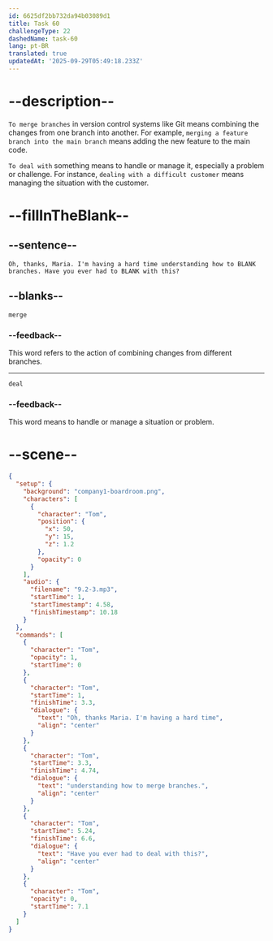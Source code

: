 ```yaml
---
id: 6625df2bb732da94b03089d1
title: Task 60
challengeType: 22
dashedName: task-60
lang: pt-BR
translated: true
updatedAt: '2025-09-29T05:49:18.233Z'
---
```


<!-- (Audio) Tom: Oh, thanks, Maria. I'm having a hard time understanding how to merge branches. Have you ever had to deal with this? -->

# --description--

`To merge branches` in version control systems like Git means combining the changes from one branch into another. For example, `merging a feature branch into the main branch` means adding the new feature to the main code.

`To deal with` something means to handle or manage it, especially a problem or challenge. For instance, `dealing with a difficult customer` means managing the situation with the customer.

# --fillInTheBlank--

## --sentence--

`Oh, thanks, Maria. I'm having a hard time understanding how to BLANK branches. Have you ever had to BLANK with this?`

## --blanks--

`merge`

### --feedback--

This word refers to the action of combining changes from different branches.

---

`deal`

### --feedback--

This word means to handle or manage a situation or problem.

# --scene--

```json
{
  "setup": {
    "background": "company1-boardroom.png",
    "characters": [
      {
        "character": "Tom",
        "position": {
          "x": 50,
          "y": 15,
          "z": 1.2
        },
        "opacity": 0
      }
    ],
    "audio": {
      "filename": "9.2-3.mp3",
      "startTime": 1,
      "startTimestamp": 4.58,
      "finishTimestamp": 10.18
    }
  },
  "commands": [
    {
      "character": "Tom",
      "opacity": 1,
      "startTime": 0
    },
    {
      "character": "Tom",
      "startTime": 1,
      "finishTime": 3.3,
      "dialogue": {
        "text": "Oh, thanks Maria. I'm having a hard time",
        "align": "center"
      }
    },
    {
      "character": "Tom",
      "startTime": 3.3,
      "finishTime": 4.74,
      "dialogue": {
        "text": "understanding how to merge branches.",
        "align": "center"
      }
    },
    {
      "character": "Tom",
      "startTime": 5.24,
      "finishTime": 6.6,
      "dialogue": {
        "text": "Have you ever had to deal with this?",
        "align": "center"
      }
    },
    {
      "character": "Tom",
      "opacity": 0,
      "startTime": 7.1
    }
  ]
}
```
